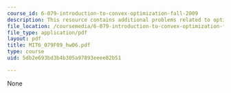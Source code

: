 ```yaml
---
course_id: 6-079-introduction-to-convex-optimization-fall-2009
description: This resource contains additional problems related to optimal house strategy.
file_location: /coursemedia/6-079-introduction-to-convex-optimization-fall-2009/5db2e693bd3b4b305a97893eeee82b51_MIT6_079F09_hw06.pdf
file_type: application/pdf
layout: pdf
title: MIT6_079F09_hw06.pdf
type: course
uid: 5db2e693bd3b4b305a97893eeee82b51

---
```

None